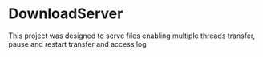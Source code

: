 DownloadServer
==============

This project was designed to serve files enabling multiple threads transfer, pause and restart transfer and access log
